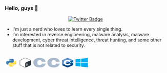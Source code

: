 ### Hello, guys 👋

<div id="header" align="center">
  <div id="badges">
    <a href="https://twitter.com/P4nd3m1cb0y">
      <img src="https://img.shields.io/badge/Twitter-blue?style=for-the-badge&logo=twitter&logoColor=white" alt="Twitter Badge"/>
    </a>
  </div>
</div>

- I'm just a nerd who loves to learn every single thing.
- I’m interested in reverse engineering, malware analysis, malware development, cyber threat intelligence, threat hunting, and some other stuff that is not related to security.

<div style="display: inline_block"><br>
    <img align="center" alt="Demic-Python" height="30" width="40" src="https://raw.githubusercontent.com/devicons/devicon/master/icons/python/python-original.svg">
    <img align="center" alt="Demic-Bash" height="30" width="40" src="https://raw.githubusercontent.com/devicons/devicon/master/icons/bash/bash-original.svg">
    <img align="center" alt="Demic-C" height="30" width="40" src="https://raw.githubusercontent.com/devicons/devicon/master/icons/c/c-original.svg">
    <img align="center" alt="Demic-C" height="30" width="40" src="https://raw.githubusercontent.com/devicons/devicon/master/icons/c/c-original.svg">
    <img align="center" alt="Demic-Linux" height="30" width="40" src="https://raw.githubusercontent.com/devicons/devicon/refs/heads/master/icons/cplusplus/cplusplus-original.svg">
    <img align="center" alt="Demic-Windows" height="30" width="40" src="https://github.com/devicons/devicon/blob/master/icons/windows8/windows8-original.svg">
</div>
